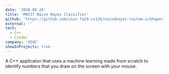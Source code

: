```yaml
---
date: '2020-08-20'
title: 'MNIST Naive Bayes Classifier'
github: 'https://github.com/uiuc-fa20-cs126/naivebayes-rustom-ichhaporia'
external: ''
tech:
  - C++
  - Cinder
company: 'UIUC'
showInProjects: true
---
```


A C++ applicaton that uses a machine learning made from scratch to identify numbers that you draw on the screen with your mouse.
